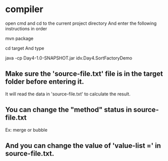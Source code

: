 # compiler

open cmd and cd to the current project directory And enter the following instructions in order

mvn package

cd target  And type

java -cp Day4-1.0-SNAPSHOT.jar idv.Day4.SortFactoryDemo

Make sure the 'source-file.txt' file is in the target folder before entering it.
--

It will read the data in 'source-file.txt' to calculate the result.


You can change the "method" status in source-file.txt
--

Ex: merge or bubble

And you can change the value of 'value-list =' in source-file.txt.
--
